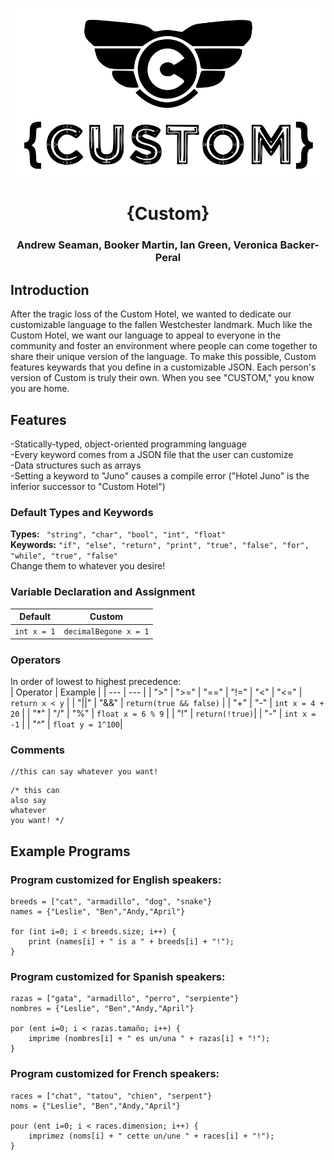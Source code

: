 ![](https://github.com/Booker-M/Custom/blob/main/logo/Custom.png?raw=true)  
# <div align="center">{Custom}</div>  
### <div align="center">Andrew Seaman, Booker Martin, Ian Green, Veronica Backer-Peral</div>

## Introduction
After the tragic loss of the Custom Hotel, we wanted to dedicate our customizable language to the fallen Westchester landmark. Much like the Custom Hotel, we want our language to appeal to everyone in the community and foster an environment where people can come together to share their unique version of the language. To make this possible, Custom features keywards that you define in a customizable JSON. Each person's version of Custom is truly their own. When you see "CUSTOM," you know you are home.

## Features
-Statically-typed, object-oriented programming language  
-Every keyword comes from a JSON file that the user can customize  
-Data structures such as arrays  
-Setting a keyword to "Juno" causes a compile error ("Hotel Juno" is the inferior successor to "Custom Hotel")  

### Default Types and Keywords
**Types:** ` "string", "char", "bool", "int", "float"`  
**Keywords:** `"if", "else", "return", "print", "true", "false", "for", "while", "true", "false"`  
Change them to whatever you desire!  

### Variable Declaration and Assignment

| Default | Custom |
| --- | --- |
| `int x = 1` | `decimalBegone x = 1` |

### Operators
In order of lowest to highest precedence:  
| Operator | Example |
| --- | --- |
| ">" \| ">=" \| "==" \| "!=" \| "<" \| "<=" | `return x < y` |
| "\|\|" \| "&&" | `return(true && false)` |
| "+" \| "-" | `int x = 4 + 20` |
|  "\*" \| "/" \| "%" | `float x = 6 % 9` |
| "!" | `return(!true)`|
| "-" | `int x = -1` |
| "^" | `float y = 1^100`|

### Comments
```
//this can say whatever you want!
```
```
/* this can
also say
whatever
you want! */
```


## Example Programs
### Program customized for English speakers:
```
breeds = ["cat", "armadillo", "dog", "snake"}
names = {"Leslie", "Ben","Andy,"April"}

for (int i=0; i < breeds.size; i++) {
	print (names[i] + " is a " + breeds[i] + "!");
}
```
### Program customized for Spanish speakers:
```
razas = ["gata", "armadillo", "perro", "serpiente"}
nombres = {"Leslie", "Ben","Andy,"April"}

por (ent i=0; i < razas.tamaño; i++) {
	imprime (nombres[i] + " es un/una " + razas[i] + "!");
}
```
### Program customized for French speakers:
```
races = ["chat", "tatou", "chien", "serpent"}
noms = {"Leslie", "Ben","Andy,"April"}

pour (ent i=0; i < races.dimension; i++) {
	imprimez (noms[i] + " cette un/une " + races[i] + "!");
}
```
